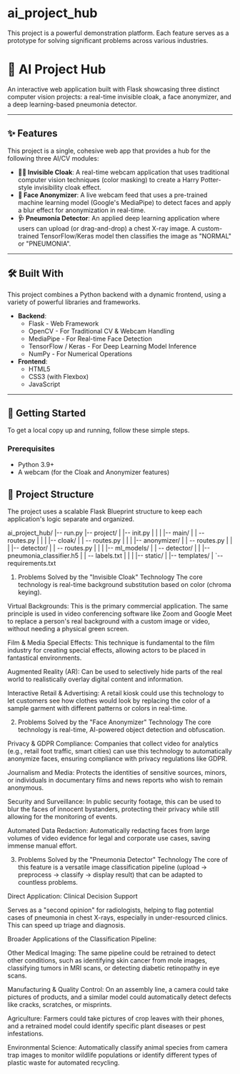# ai_project_hub
This project is a powerful demonstration platform. Each feature serves as a prototype for solving significant problems across various industries.

# 🤖 AI Project Hub

An interactive web application built with Flask showcasing three distinct computer vision projects: a real-time invisible cloak, a face anonymizer, and a deep learning-based pneumonia detector.

---
## ✨ Features

This project is a single, cohesive web app that provides a hub for the following three AI/CV modules:

* **🧙‍♂️ Invisible Cloak**: A real-time webcam application that uses traditional computer vision techniques (color masking) to create a Harry Potter-style invisibility cloak effect.
* **🥸 Face Anonymizer**: A live webcam feed that uses a pre-trained machine learning model (Google's MediaPipe) to detect faces and apply a blur effect for anonymization in real-time.
* **🩺 Pneumonia Detector**: An applied deep learning application where users can upload (or drag-and-drop) a chest X-ray image. A custom-trained TensorFlow/Keras model then classifies the image as "NORMAL" or "PNEUMONIA".

---
## 🛠️ Built With

This project combines a Python backend with a dynamic frontend, using a variety of powerful libraries and frameworks.

* **Backend**:
    * Flask - Web Framework
    * OpenCV - For Traditional CV & Webcam Handling
    * MediaPipe - For Real-time Face Detection
    * TensorFlow / Keras - For Deep Learning Model Inference
    * NumPy - For Numerical Operations
* **Frontend**:
    * HTML5
    * CSS3 (with Flexbox)
    * JavaScript

---
## 🚀 Getting Started

To get a local copy up and running, follow these simple steps.

### Prerequisites

* Python 3.9+
* A webcam (for the Cloak and Anonymizer features)

## 📂 Project Structure

The project uses a scalable Flask Blueprint structure to keep each application's logic separate and organized.

ai_project_hub/
|-- run.py
|-- project/
|   |-- init.py
|   |
|   |-- main/
|   |   -- routes.py |   | |   |-- cloak/ |   |   -- routes.py
|   |
|   |-- anonymizer/
|   |   -- routes.py |   | |   |-- detector/ |   |   -- routes.py
|   |
|   |-- ml_models/
|   |   -- detector/ |   |       |-- pneumonia_classifier.h5 |   |       -- labels.txt
|   |
|   |-- static/
|   |-- templates/
|
`-- requirements.txt

1. Problems Solved by the "Invisible Cloak" Technology
The core technology is real-time background substitution based on color (chroma keying).

Virtual Backgrounds: This is the primary commercial application. The same principle is used in video conferencing software like Zoom and Google Meet to replace a person's real background with a custom image or video, without needing a physical green screen.

Film & Media Special Effects: This technique is fundamental to the film industry for creating special effects, allowing actors to be placed in fantastical environments.

Augmented Reality (AR): Can be used to selectively hide parts of the real world to realistically overlay digital content and information.

Interactive Retail & Advertising: A retail kiosk could use this technology to let customers see how clothes would look by replacing the color of a sample garment with different patterns or colors in real-time.

2. Problems Solved by the "Face Anonymizer" Technology
The core technology is real-time, AI-powered object detection and obfuscation.

Privacy & GDPR Compliance: Companies that collect video for analytics (e.g., retail foot traffic, smart cities) can use this technology to automatically anonymize faces, ensuring compliance with privacy regulations like GDPR.

Journalism and Media: Protects the identities of sensitive sources, minors, or individuals in documentary films and news reports who wish to remain anonymous.

Security and Surveillance: In public security footage, this can be used to blur the faces of innocent bystanders, protecting their privacy while still allowing for the monitoring of events.

Automated Data Redaction: Automatically redacting faces from large volumes of video evidence for legal and corporate use cases, saving immense manual effort.

3. Problems Solved by the "Pneumonia Detector" Technology
The core of this feature is a versatile image classification pipeline (upload -> preprocess -> classify -> display result) that can be adapted to countless problems.

Direct Application: Clinical Decision Support

Serves as a "second opinion" for radiologists, helping to flag potential cases of pneumonia in chest X-rays, especially in under-resourced clinics. This can speed up triage and diagnosis.

Broader Applications of the Classification Pipeline:

Other Medical Imaging: The same pipeline could be retrained to detect other conditions, such as identifying skin cancer from mole images, classifying tumors in MRI scans, or detecting diabetic retinopathy in eye scans.

Manufacturing & Quality Control: On an assembly line, a camera could take pictures of products, and a similar model could automatically detect defects like cracks, scratches, or misprints.

Agriculture: Farmers could take pictures of crop leaves with their phones, and a retrained model could identify specific plant diseases or pest infestations.

Environmental Science: Automatically classify animal species from camera trap images to monitor wildlife populations or identify different types of plastic waste for automated recycling.
